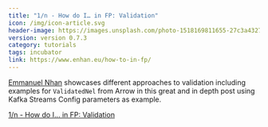 ```yaml
---
title: "1/n - How do I… in FP: Validation"
icon: /img/icon-article.svg
header-image: https://images.unsplash.com/photo-1518169811655-27c3a4327016?ixlib=rb-0.3.5&q=80&fm=jpg&crop=entropy&cs=tinysrgb&w=600&fit=max&ixid=eyJhcHBfaWQiOjExNzczfQ&s=383b467064497d356a0b05b3a3d180be
version: version 0.7.3
category: tutorials
tags: incubator
link: https://www.enhan.eu/how-to-in-fp/
---
```

[Emmanuel Nhan](https://www.enhan.eu/author/enhan/) showcases different approaches to validation including examples for `ValidatedNel` from Arrow in this great and in depth post using Kafka Streams Config parameters as example.

[1/n - How do I… in FP: Validation](https://www.enhan.eu/how-to-in-fp/)
